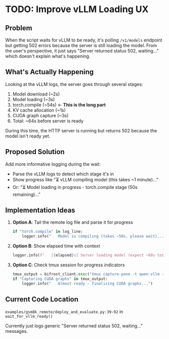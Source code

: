 # TODO: Improve vLLM Loading UX

## Problem
When the script waits for vLLM to be ready, it's polling `/v1/models` endpoint but getting 502 errors because the server is still loading the model. From the user's perspective, it just says "Server returned status 502, waiting..." which doesn't explain what's happening.

## What's Actually Happening
Looking at the vLLM logs, the server goes through several stages:
1. Model download (~2s)
2. Model loading (~3s) 
3. torch.compile (~54s) ← **This is the long part**
4. KV cache allocation (~1s)
5. CUDA graph capture (~3s)
6. Total: ~64s before server is ready

During this time, the HTTP server is running but returns 502 because the model isn't ready yet.

## Proposed Solution
Add more informative logging during the wait:
- Parse the vLLM logs to detect which stage it's in
- Show progress like "⏳ vLLM compiling model (this takes ~1 minute)..."
- Or: "⏳ Model loading in progress - torch.compile stage (50s remaining)..."

## Implementation Ideas
1. **Option A**: Tail the remote log file and parse it for progress
   ```python
   if "torch.compile" in log_line:
       logger.info("   Model is compiling (takes ~50s, please wait)...")
   ```

2. **Option B**: Show elapsed time with context
   ```python
   logger.info(f"   [{elapsed}s] Server loading model (expect ~60s total)...")
   ```

3. **Option C**: Check tmux session for progress indicators
   ```python
   tmux_output = bifrost_client.exec("tmux capture-pane -t qwen-vllm -p")
   if "Capturing CUDA graphs" in tmux_output:
       logger.info("   Almost ready - finalizing CUDA graphs...")
   ```

## Current Code Location
`examples/gsm8k_remote/deploy_and_evaluate.py:39-92` in `wait_for_vllm_ready()`

Currently just logs generic "Server returned status 502, waiting..." messages.
